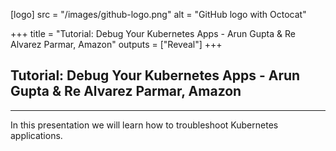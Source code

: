 [logo]
src = "/images/github-logo.png"
alt = "GitHub logo with Octocat"



+++
title = "Tutorial: Debug Your Kubernetes Apps - Arun Gupta & Re Alvarez Parmar, Amazon"
outputs = ["Reveal"]
+++

## Tutorial: Debug Your Kubernetes Apps - Arun Gupta & Re Alvarez Parmar, Amazon


---

In this presentation we will learn how to troubleshoot Kubernetes applications. 

